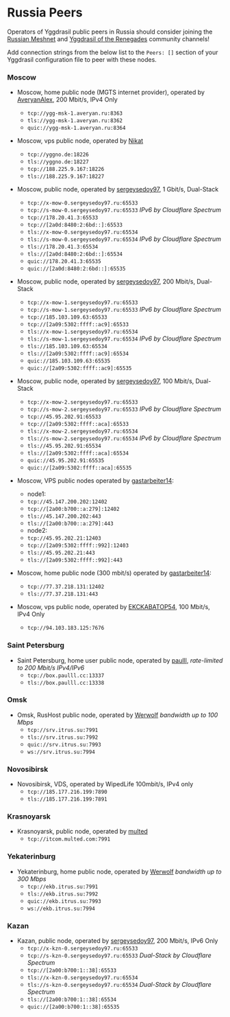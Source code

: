 # Russia Peers

Operators of Yggdrasil public peers in Russia should consider joining the [Russian Meshnet](https://github.com/russian-meshnet/meshnet-chat-agenda/blob/master/README.md#чаты-и-мосты-в-разных-сетях) and [Yggdrasil of the Renegades](https://github.com/DomesticMoth/shiny-octo-computing-machine) community channels!

Add connection strings from the below list to the `Peers: []` section of your Yggdrasil configuration file to peer with these nodes.

### Moscow

* Moscow, home public node (MGTS internet provider), operated by [AveryanAlex](https://t.me/averyanalex), 200 Mbit/s, IPv4 Only
  * `tcp://ygg-msk-1.averyan.ru:8363`
  * `tls://ygg-msk-1.averyan.ru:8362`
  * `quic://ygg-msk-1.averyan.ru:8364`

* Moscow, vps public node, operated by [Nikat](https://t.me/nikat_meh)
  * `tcp://yggno.de:18226`
  * `tls://yggno.de:18227`
  * `tcp://188.225.9.167:18226`
  * `tls://188.225.9.167:18227`

* Moscow, public node, operated by [sergeysedoy97](https://t.me/sergeysedoy97), 1 Gbit/s, Dual-Stack
  * `tcp://x-mow-0.sergeysedoy97.ru:65533`
  * `tcp://s-mow-0.sergeysedoy97.ru:65533` *IPv6 by Cloudflare Spectrum*
  * `tcp://178.20.41.3:65533`
  * `tcp://[2a0d:8480:2:6bd::]:65533`
  * `tls://x-mow-0.sergeysedoy97.ru:65534`
  * `tls://s-mow-0.sergeysedoy97.ru:65534` *IPv6 by Cloudflare Spectrum*
  * `tls://178.20.41.3:65534`
  * `tls://[2a0d:8480:2:6bd::]:65534`
  * `quic://178.20.41.3:65535`
  * `quic://[2a0d:8480:2:6bd::]:65535`

* Moscow, public node, operated by [sergeysedoy97](https://t.me/sergeysedoy97), 200 Mbit/s, Dual-Stack
  * `tcp://x-mow-1.sergeysedoy97.ru:65533`
  * `tcp://s-mow-1.sergeysedoy97.ru:65533` *IPv6 by Cloudflare Spectrum*
  * `tcp://185.103.109.63:65533`
  * `tcp://[2a09:5302:ffff::ac9]:65533`
  * `tls://x-mow-1.sergeysedoy97.ru:65534`
  * `tls://s-mow-1.sergeysedoy97.ru:65534` *IPv6 by Cloudflare Spectrum*
  * `tls://185.103.109.63:65534`
  * `tls://[2a09:5302:ffff::ac9]:65534`
  * `quic://185.103.109.63:65535`
  * `quic://[2a09:5302:ffff::ac9]:65535`

* Moscow, public node, operated by [sergeysedoy97](https://t.me/sergeysedoy97), 100 Mbit/s, Dual-Stack
  * `tcp://x-mow-2.sergeysedoy97.ru:65533`
  * `tcp://s-mow-2.sergeysedoy97.ru:65533` *IPv6 by Cloudflare Spectrum*
  * `tcp://45.95.202.91:65533`
  * `tcp://[2a09:5302:ffff::aca]:65533`
  * `tls://x-mow-2.sergeysedoy97.ru:65534`
  * `tls://s-mow-2.sergeysedoy97.ru:65534` *IPv6 by Cloudflare Spectrum*
  * `tls://45.95.202.91:65534`
  * `tls://[2a09:5302:ffff::aca]:65534`
  * `quic://45.95.202.91:65535`
  * `quic://[2a09:5302:ffff::aca]:65535`

* Моscow, VPS public nodes operated by [gastarbeiter14](https://t.me/gastarbeiter14):
  * node1:
  * `tcp://45.147.200.202:12402`
  * `tcp://[2a00:b700::a:279]:12402`
  * `tls://45.147.200.202:443`
  * `tls://[2a00:b700::a:279]:443`
  * node2:
  * `tcp://45.95.202.21:12403`
  * `tcp://[2a09:5302:ffff::992]:12403`
  * `tls://45.95.202.21:443`
  * `tls://[2a09:5302:ffff::992]:443`

* Moscow, home public node (300 mbit/s) operated by [gastarbeiter14](https://t.me/gastarbeiter14):
  * `tcp://77.37.218.131:12402`
  * `tls://77.37.218.131:443`

* Moscow, vps public node, operated by [EKCKABATOP54](androposhtar1029@gmail.com), 100 Mbit/s, IPv4 Only
  * `tcp://94.103.183.125:7676`

### Saint Petersburg

* Saint Petersburg, home user public node, operated by [paulll](https://paulll.cc), *rate-limited to 200 Mbit/s IPv4/IPv6*
  * `tcp://box.paulll.cc:13337`
  * `tls://box.paulll.cc:13338`

### Omsk

* Omsk, RusHost public node, operated by [Werwolf](https://t.me/Werwolf2517) *bandwidth up to 100 Mbps*
  * `tcp://srv.itrus.su:7991`
  * `tls://srv.itrus.su:7992`
  * `quic://srv.itrus.su:7993`
  * `ws://srv.itrus.su:7994`

### Novosibirsk

* Novosibirsk, VDS, operated by WipedLife 100mbit/s, IPv4 only
  * `tcp://185.177.216.199:7890`
  * `tls://185.177.216.199:7891`

### Krasnoyarsk

* Krasnoyarsk, public node, operated by [multed](https://multed.com/about)
  * `tcp://itcom.multed.com:7991`

### Yekaterinburg

* Yekaterinburg, home public node, operated by [Werwolf](https://t.me/Werwolf2517) *bandwidth up to 300 Mbps*
  * `tcp://ekb.itrus.su:7991`
  * `tls://ekb.itrus.su:7992`
  * `quic://ekb.itrus.su:7993`
  * `ws://ekb.itrus.su:7994`

### Kazan

* Kazan, public node, operated by [sergeysedoy97](https://t.me/sergeysedoy97), 200 Mbit/s, IPv6 Only
  * `tcp://x-kzn-0.sergeysedoy97.ru:65533`
  * `tcp://s-kzn-0.sergeysedoy97.ru:65533` *Dual-Stack by Cloudflare Spectrum*
  * `tcp://[2a00:b700:1::38]:65533`
  * `tls://x-kzn-0.sergeysedoy97.ru:65534`
  * `tls://s-kzn-0.sergeysedoy97.ru:65534` *Dual-Stack by Cloudflare Spectrum*
  * `tls://[2a00:b700:1::38]:65534`
  * `quic://[2a00:b700:1::38]:65535`
